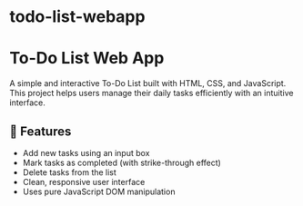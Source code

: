 
# todo-list-webapp

# To-Do List Web App

A simple and interactive To-Do List built with HTML, CSS, and JavaScript.  
This project helps users manage their daily tasks efficiently with an intuitive interface.

## 🚀 Features

- Add new tasks using an input box
- Mark tasks as completed (with strike-through effect)
- Delete tasks from the list
- Clean, responsive user interface
- Uses pure JavaScript DOM manipulation

